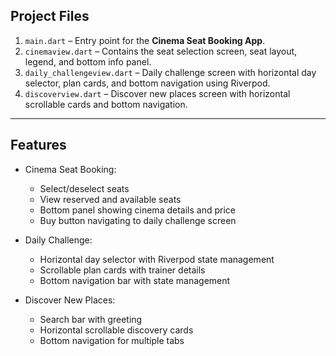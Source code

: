 
## Project Files

1. `main.dart` – Entry point for the **Cinema Seat Booking App**.
2. `cinemaview.dart` – Contains the seat selection screen, seat layout, legend, and bottom info panel.
3. `daily_challengeview.dart` – Daily challenge screen with horizontal day selector, plan cards, and bottom navigation using Riverpod.
4. `discoverview.dart` – Discover new places screen with horizontal scrollable cards and bottom navigation.

---

## Features

- Cinema Seat Booking:
  - Select/deselect seats
  - View reserved and available seats
  - Bottom panel showing cinema details and price
  - Buy button navigating to daily challenge screen

- Daily Challenge:
  - Horizontal day selector with Riverpod state management
  - Scrollable plan cards with trainer details
  - Bottom navigation bar with state management

- Discover New Places:
  - Search bar with greeting
  - Horizontal scrollable discovery cards
  - Bottom navigation for multiple tabs

